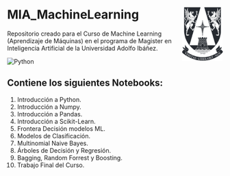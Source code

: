 # MIA_MachineLearning <img src="0. Trabajo Final MIA/img/logo.png" align="right" width = "95px"/>
    
Repositorio creado para el Curso de Machine Learning (Aprendizaje de Máquinas) en el programa de Magister en Inteligencia Artificial de la Universidad Adolfo Ibáñez.

![Python](https://img.shields.io/badge/python-%2314354C.svg)
## Contiene los siguientes Notebooks:

1. Introducción a Python.
2. Introducción a Numpy.
3. Introducción a Pandas.
4. Introducción a Scikit-Learn.
5. Frontera Decisión modelos ML.
6. Modelos de Clasificación.
7. Multinomial Naive Bayes.
8. Árboles de Decisión y Regresión.
9. Bagging, Random Forrest y Boosting.
10. Trabajo Final del Curso.
